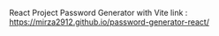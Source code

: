 React Project Password Generator with Vite 
link :
https://mirza2912.github.io/password-generator-react/

